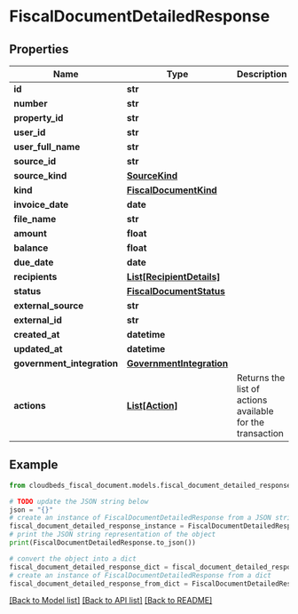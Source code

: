# FiscalDocumentDetailedResponse


## Properties

Name | Type | Description | Notes
------------ | ------------- | ------------- | -------------
**id** | **str** |  | [optional] 
**number** | **str** |  | [optional] 
**property_id** | **str** |  | [optional] 
**user_id** | **str** |  | [optional] 
**user_full_name** | **str** |  | [optional] 
**source_id** | **str** |  | [optional] 
**source_kind** | [**SourceKind**](SourceKind.md) |  | [optional] 
**kind** | [**FiscalDocumentKind**](FiscalDocumentKind.md) |  | [optional] 
**invoice_date** | **date** |  | [optional] 
**file_name** | **str** |  | [optional] 
**amount** | **float** |  | [optional] 
**balance** | **float** |  | [optional] 
**due_date** | **date** |  | [optional] 
**recipients** | [**List[RecipientDetails]**](RecipientDetails.md) |  | [optional] 
**status** | [**FiscalDocumentStatus**](FiscalDocumentStatus.md) |  | [optional] 
**external_source** | **str** |  | [optional] 
**external_id** | **str** |  | [optional] 
**created_at** | **datetime** |  | [optional] 
**updated_at** | **datetime** |  | [optional] 
**government_integration** | [**GovernmentIntegration**](GovernmentIntegration.md) |  | [optional] 
**actions** | [**List[Action]**](Action.md) | Returns the list of actions available for the transaction | [optional] 

## Example

```python
from cloudbeds_fiscal_document.models.fiscal_document_detailed_response import FiscalDocumentDetailedResponse

# TODO update the JSON string below
json = "{}"
# create an instance of FiscalDocumentDetailedResponse from a JSON string
fiscal_document_detailed_response_instance = FiscalDocumentDetailedResponse.from_json(json)
# print the JSON string representation of the object
print(FiscalDocumentDetailedResponse.to_json())

# convert the object into a dict
fiscal_document_detailed_response_dict = fiscal_document_detailed_response_instance.to_dict()
# create an instance of FiscalDocumentDetailedResponse from a dict
fiscal_document_detailed_response_from_dict = FiscalDocumentDetailedResponse.from_dict(fiscal_document_detailed_response_dict)
```
[[Back to Model list]](../README.md#documentation-for-models) [[Back to API list]](../README.md#documentation-for-api-endpoints) [[Back to README]](../README.md)


